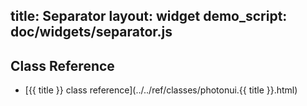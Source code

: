 title: Separator
layout: widget
demo_script: doc/widgets/separator.js
---

## Class Reference

* [{{ title }} class reference](../../ref/classes/photonui.{{ title }}.html)

